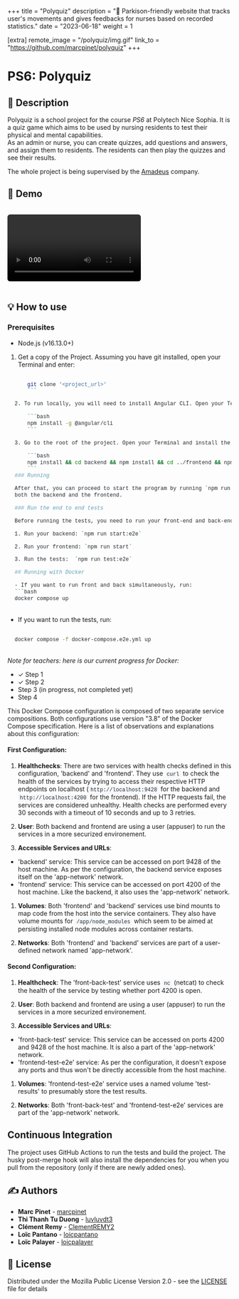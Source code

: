+++
title = "Polyquiz"
description = "🫳 Parkison-friendly website that tracks user's movements and gives feedbacks for nurses based on recorded statistics."
date = "2023-06-18"
weight = 1

[extra]
remote_image = "/polyquiz/img.gif"
link_to = "https://github.com/marcpinet/polyquiz"
+++

<style>
/* GitHub Alert Styles */
.github-alert {
    border-radius: 6px;
    margin: 16px 0;
    padding: 12px 16px;
    border-left: 4px solid;
}

.github-alert-note {
    background-color: #ddf4ff;
    border-color: #0969da;
}

.github-alert-tip {
    background-color: #dcfce7;
    border-color: #1a7f37;
}

.github-alert-important {
    background-color: #f3e8ff;
    border-color: #8250df;
}

.github-alert-warning {
    background-color: #fff8dc;
    border-color: #d1242f;
}

.github-alert-caution {
    background-color: #ffebee;
    border-color: #d1242f;
}

/* Table Wrapper */
.table-wrapper {
    overflow-x: auto;
    margin: 16px 0;
}

.table-wrapper table {
    width: 100%;
    border-collapse: collapse;
}

.table-wrapper th,
.table-wrapper td {
    border: 1px solid #d1d5da;
    padding: 8px 12px;
    text-align: left;
}

.table-wrapper th {
    font-weight: 600;
}

/* Video Styles */
video {
    max-width: 100%;
    height: auto;
    border-radius: 6px;
    margin: 16px 0;
}

/* Code Block Styles */
pre {
    background-color: #f6f8fa;
    border-radius: 6px;
    padding: 16px;
    overflow-x: auto;
    margin: 16px 0;
}

code {
    background-color: #f6f8fa;
    padding: 2px 4px;
    border-radius: 3px;
    font-family: 'SFMono-Regular', 'Monaco', 'Inconsolata', 'Liberation Mono', 'Consolas', monospace;
    font-size: 85%;
    color: #24292f;
}

pre code {
    background-color: transparent;
    padding: 0;
}

/* Dark mode support for inline code */
@media (prefers-color-scheme: dark) {
    pre {
        background-color: #161b22;
        color: #f0f6fc;
    }
    
    code {
        background-color: #21262d;
        color: #f0f6fc;
    }
    
    pre code {
        background-color: transparent;
        color: inherit;
    }
}
</style>

# PS6: Polyquiz

## 📝 Description

Polyquiz is a school project for the course *PS6* at Polytech Nice Sophia. It is a quiz game which aims to be used by
nursing residents to test their physical and mental capabilities.
<br>As an admin or nurse, you can create quizzes, add questions and answers, and assign them to residents. The residents
can then play the quizzes and see their results.

The whole project is being supervised by the [Amadeus](https://amadeus.com/) company.

## 🎥 Demo

<video controls style="max-width: 100%; height: auto;">
    <source src="https://github.com/user-attachments/assets/2a09c0ed-c344-432a-a5bd-af14697f53ce" type="video/mp4">
    Your browser does not support the video tag. <a href="https://github.com/user-attachments/assets/2a09c0ed-c344-432a-a5bd-af14697f53ce">View video</a>
</video>

## 💡 How to use

### Prerequisites

* Node.js (v16.13.0+)

1. Get a copy of the Project. Assuming you have git installed, open your Terminal and enter:

    

```bash
    git clone '<project_url>'
    ```

2. To run locally, you will need to install Angular CLI. Open your Terminal and enter:

    ```bash
    npm install -g @angular/cli
    ```

3. Go to the root of the project. Open your Terminal and install the dependencies:

    ```bash
    npm install && cd backend && npm install && cd ../frontend && npm install && cd ..
    ```
### Running

After that, you can proceed to start the program by running `npm run dev` at the root of the project. This will start
both the backend and the frontend.

### Run the end to end tests

Before running the tests, you need to run your front-end and back-end:

1. Run your backend: `npm run start:e2e`

2. Run your frontend: `npm run start`

3. Run the tests:  `npm run test:e2e`

## Running with Docker

- If you want to run front and back simultaneously, run:
```bash
docker compose up

``` 

- If you want to run the tests, run:
```bash
docker compose -f docker-compose.e2e.yml up
```

*Note for teachers: here is our current progress for Docker:*
- ✓ Step 1
- ✓ Step 2
- Step 3 (in progress, not completed yet)
- Step 4

This Docker Compose configuration is composed of two separate service compositions. Both configurations use version "3.8" of the Docker Compose specification. Here is a list of observations and explanations about this configuration:

#### First Configuration:

1. **Healthchecks**: There are two services with health checks defined in this configuration, 'backend' and 'frontend'. They use `curl` to check the health of the services by trying to access their respective HTTP endpoints on localhost (`http://localhost:9428` for the backend and `http://localhost:4200` for the frontend). If the HTTP requests fail, the services are considered unhealthy. Health checks are performed every 30 seconds with a timeout of 10 seconds and up to 3 retries.

2. **User**: Both backend and frontend are using a user (appuser) to run the services in a more securized environement.

3. **Accessible Services and URLs**:

- 'backend' service: This service can be accessed on port 9428 of the host machine. As per the configuration, the backend service exposes itself on the 'app-network' network.
- 'frontend' service: This service can be accessed on port 4200 of the host machine. Like the backend, it also uses the 'app-network' network.

1. **Volumes**: Both 'frontend' and 'backend' services use bind mounts to map code from the host into the service containers. They also have volume mounts for `/app/node_modules` which seem to be aimed at persisting installed node modules across container restarts.

2. **Networks**: Both 'frontend' and 'backend' services are part of a user-defined network named 'app-network'.

#### Second Configuration:

1. **Healthcheck**: The 'front-back-test' service uses `nc` (netcat) to check the health of the service by testing whether port 4200 is open.

2. **User**: Both backend and frontend are using a user (appuser) to run the services in a more securized environement.

3. **Accessible Services and URLs**:

- 'front-back-test' service: This service can be accessed on ports 4200 and 9428 of the host machine. It is also a part of the 'app-network' network.
- 'frontend-test-e2e' service: As per the configuration, it doesn't expose any ports and thus won't be directly accessible from the host machine.

1. **Volumes**: 'frontend-test-e2e' service uses a named volume 'test-results' to presumably store the test results.

2. **Networks**: Both 'front-back-test' and 'frontend-test-e2e' services are part of the 'app-network' network.

## Continuous Integration

The project uses GitHub Actions to run the tests and build the project. The husky post-merge hook will also install the
dependencies for you when you pull from the repository (only if there are newly added ones).

## ✍️ Authors

* **Marc Pinet** - [marcpinet](https://github.com/marcpinet)
* **Thi Thanh Tu Duong** - [luvluvdt3](https://github.com/luvluvdt3)
* **Clément Remy** - [ClementREMY2](https://github.com/ClementREMY2)
* **Loïc Pantano** - [loicpantano](https://github.com/loicpantano)
* **Loïc Palayer** - [loicpalayer](https://github.com/loicpalayer)

## 📃 License

Distributed under the Mozilla Public License Version 2.0 - see the [LICENSE](https://github.com/marcpinet/polyquiz/tree/main/LICENSE) file for details